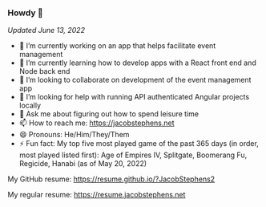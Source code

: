### Howdy 👋

*Updated June 13, 2022*
- 🔭 I’m currently working on an app that helps facilitate event management
- 🌱 I’m currently learning how to develop apps with a React front end and Node back end
- 👯 I’m looking to collaborate on development of the event management app
- 🤔 I’m looking for help with running API authenticated Angular projects locally 
- 💬 Ask me about figuring out how to spend leisure time
- 📫 How to reach me: https://jacobstephens.net
- 😄 Pronouns: He/Him/They/Them
- ⚡ Fun fact: My top five most played game of the past 365 days (in order, most played listed first): Age of Empires IV, Splitgate, Boomerang Fu, Regicide, Hanabi (as of May 20, 2022)

My GitHub resume: https://resume.github.io/?JacobStephens2

My regular resume: https://resume.jacobstephens.net
